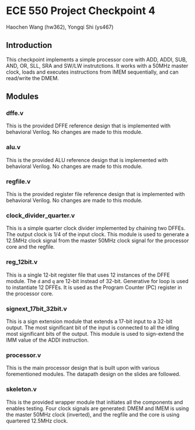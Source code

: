 # ECE 550 Project Checkpoint 4

Haochen Wang (hw362), Yongqi Shi (ys467)

## Introduction

This checkpoint implements a simple processor core with ADD, ADDI, SUB, AND, OR, SLL, SRA and SW/LW instrutctions. It works with a 50MHz master clock, loads and executes instructions from IMEM sequentially, and can read/write the DMEM.

## Modules

### dffe.v

This is the provided DFFE reference design that is implemented with behavioral Verilog. No changes are made to this module.

### alu.v

This is the provided ALU reference design that is implemented with behavioral Verilog. No changes are made to this module.

### regfile.v

This is the provided register file reference design that is implemented with behavioral Verilog. No changes are made to this module.

### clock_divider_quarter.v

This is a simple quarter clock divider implemented by chaining two DFFEs. The output clock is 1/4 of the input clock. This module is used to generate a 12.5MHz clock signal from the master 50MHz clock signal for the processor core and the regfile.

### reg_12bit.v

This is a single 12-bit register file that uses 12 instances of the DFFE module. The `d` and `q` are 12-bit instead of 32-bit. Generative for loop is used to instantiate 12 DFFEs. It is used as the Program Counter (PC) register in the processor core.

### signext_17bit_32bit.v

This is a sign extension module that extends a 17-bit input to a 32-bit output. The most significant bit of the input is connected to all the idling most significant bits of the output. This module is used to sign-extend the IMM value of the ADDI instruction.

### processor.v

This is the main processor design that is built upon with various forementioned modules. The datapath design on the slides are followed. 

### skeleton.v

This is the provided wrapper module that initiates all the components and enables testing. Four clock signals are generated: DMEM and IMEM is using the master 50MHz clock (inverted), and the regfile and the core is using quartered 12.5MHz clock. 